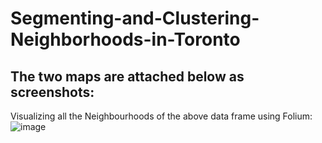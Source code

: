 # Segmenting-and-Clustering-Neighborhoods-in-Toronto
## The two maps are attached below as screenshots:
Visualizing all the Neighbourhoods of the above data frame using Folium:
![image](Users/angelaguo/Desktop/1.png)

